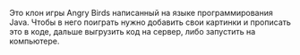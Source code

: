 Это клон игры Angry Birds написанный на языке программирования Java. Чтобы в него поиграть нужно добавить свои картинки и прописать это в коде, дальше выгрузить код на сервер, либо запустить на компьютере.
